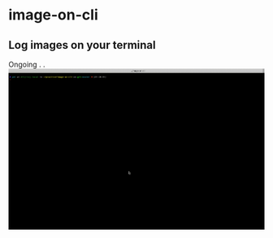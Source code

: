 # image-on-cli
Log images on your terminal
---

Ongoing . .
![Demo](https://github.com/diljitvj/image-on-cli/blob/master/demo.gif)
